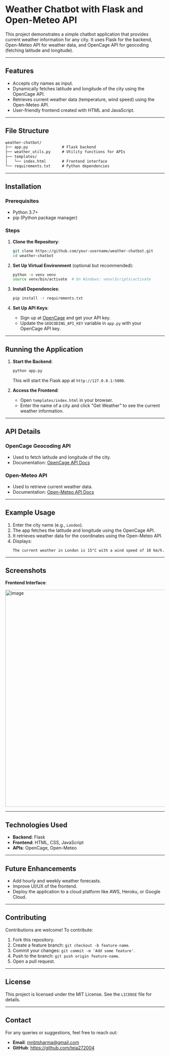 # Weather Chatbot with Flask and Open-Meteo API

This project demonstrates a simple chatbot application that provides current weather information for any city. It uses Flask for the backend, Open-Meteo API for weather data, and OpenCage API for geocoding (fetching latitude and longitude).

---

## Features
- Accepts city names as input.
- Dynamically fetches latitude and longitude of the city using the OpenCage API.
- Retrieves current weather data (temperature, wind speed) using the Open-Meteo API.
- User-friendly frontend created with HTML and JavaScript.

---

## File Structure
```markdown
weather-chatbot/
├── app.py               # Flask backend
├── weather_utils.py     # Utility functions for APIs
├── templates/
│   └── index.html       # Frontend interface
└── requirements.txt     # Python dependencies
```

---

## Installation

### Prerequisites
- Python 3.7+
- pip (Python package manager)

### Steps
1. **Clone the Repository**:
   ```bash
   git clone https://github.com/your-username/weather-chatbot.git
   cd weather-chatbot
   ```

2. **Set Up Virtual Environment** (optional but recommended):
   ```bash
   python -m venv venv
   source venv/bin/activate  # On Windows: venv\Scripts\activate
   ```

3. **Install Dependencies**:
   ```bash
   pip install -r requirements.txt
   ```

4. **Set Up API Keys**:
   - Sign up at [OpenCage](https://opencagedata.com/) and get your API key.
   - Update the `GEOCODING_API_KEY` variable in `app.py` with your OpenCage API key.

---

## Running the Application

1. **Start the Backend**:
   ```bash
   python app.py
   ```
   This will start the Flask app at `http://127.0.0.1:5000`.

2. **Access the Frontend**:
   - Open `templates/index.html` in your browser.
   - Enter the name of a city and click "Get Weather" to see the current weather information.

---

## API Details

### OpenCage Geocoding API
- Used to fetch latitude and longitude of the city.
- Documentation: [OpenCage API Docs](https://opencagedata.com/api)

### Open-Meteo API
- Used to retrieve current weather data.
- Documentation: [Open-Meteo API Docs](https://open-meteo.com/en/docs)

---

## Example Usage
1. Enter the city name (e.g., `London`).
2. The app fetches the latitude and longitude using the OpenCage API.
3. It retrieves weather data for the coordinates using the Open-Meteo API.
4. Displays:
   ```
   The current weather in London is 15°C with a wind speed of 10 km/h.
   ```

---

## Screenshots

**Frontend Interface**:

<img width="685" alt="image" src="https://github.com/user-attachments/assets/c26a73a7-6b4a-4b64-8ad9-d453c45a1a80" />




---

## Technologies Used
- **Backend**: Flask
- **Frontend**: HTML, CSS, JavaScript
- **APIs**: OpenCage, Open-Meteo

---

## Future Enhancements
- Add hourly and weekly weather forecasts.
- Improve UI/UX of the frontend.
- Deploy the application to a cloud platform like AWS, Heroku, or Google Cloud.

---

## Contributing
Contributions are welcome! To contribute:
1. Fork this repository.
2. Create a feature branch: `git checkout -b feature-name`.
3. Commit your changes: `git commit -m 'Add some feature'`.
4. Push to the branch: `git push origin feature-name`.
5. Open a pull request.

---

## License
This project is licensed under the MIT License. See the `LICENSE` file for details.

---

## Contact
For any queries or suggestions, feel free to reach out:
- **Email**: mnbtsharma@gmail.com
- **GitHub**: https://github.com/teja272004


